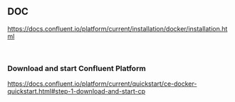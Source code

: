 ## DOC

https://docs.confluent.io/platform/current/installation/docker/installation.html

<br>

### Download and start Confluent Platform

https://docs.confluent.io/platform/current/quickstart/ce-docker-quickstart.html#step-1-download-and-start-cp